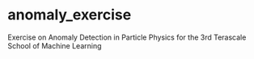 # anomaly_exercise
Exercise on Anomaly Detection in Particle Physics for the 3rd Terascale School of Machine Learning
